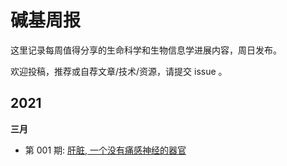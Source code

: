 # 碱基周报

这里记录每周值得分享的生命科学和生物信息学进展内容，周日发布。

欢迎投稿，推荐或自荐文章/技术/资源，请提交 issue 。


## 2021

**三月**

- 第 001 期: [肝脏, 一个没有痛感神经的器官](docs/issue-001.md)

